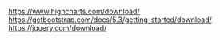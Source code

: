 https://www.highcharts.com/download/
https://getbootstrap.com/docs/5.3/getting-started/download/
https://jquery.com/download/
